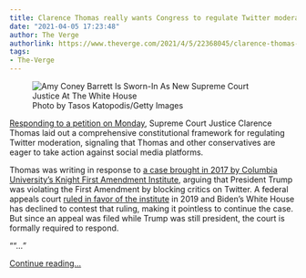 ```yaml
---
title: Clarence Thomas really wants Congress to regulate Twitter moderation
date: "2021-04-05 17:23:48"
author: The Verge
authorlink: https://www.theverge.com/2021/4/5/22368045/clarence-thomas-social-media-regulation-knight-v-trump
tags:
- The-Verge
---
```

<figure>
      <img alt="Amy Coney Barrett Is Sworn-In As New Supreme Court Justice At The White House" src="https://cdn.vox-cdn.com/thumbor/bED3BCpCf0CP5MZuPcgOEo0_i3Q=/0x0:4858x3239/1310x873/cdn.vox-cdn.com/uploads/chorus_image/image/69078436/1282403966.0.jpg" />
        <figcaption>Photo by Tasos Katopodis/Getty Images</figcaption>
    </figure>

  <p id="BgtpmI"><a href="https://cdn.vox-cdn.com/uploads/chorus_asset/file/22421840/thomas_biden_knight.pdf">Responding to a petition on Monday</a>, Supreme Court Justice Clarence Thomas laid out a comprehensive constitutional framework for regulating Twitter moderation, signaling that Thomas and other conservatives are eager to take action against social media platforms.</p>
<p id="3w3HlM">Thomas was writing in response to <a href="https://www.theverge.com/2017/7/11/15953266/knight-institute-files-trump-twitter-block-lawsuit-first-amendment">a case brought in 2017 by Columbia University’s Knight First Amendment Institute</a>, arguing that President Trump was violating the First Amendment by blocking critics on Twitter. A federal appeals court <a href="https://www.theverge.com/2019/7/11/20688860/trump-loss-knight-institute-second-circuit-court-twitter-block-lawsuit-analysis">ruled in favor of the institute</a> in 2019 and Biden’s White House has declined to contest that ruling, making it pointless to continue the case. But since an appeal was filed while Trump was still president, the court is formally required to respond.</p>
<div class="c-float-right"><aside id="PWvS1M"><q>“...</q></aside></div>
  <p>
    <a href="https://www.theverge.com/2021/4/5/22368045/clarence-thomas-social-media-regulation-knight-v-trump">Continue reading&hellip;</a>
  </p>